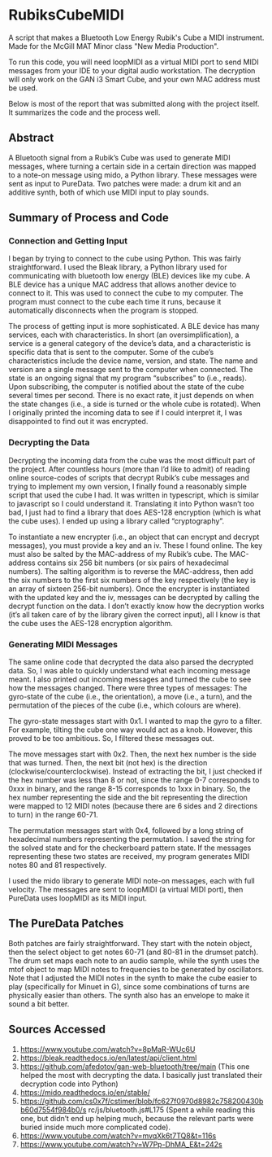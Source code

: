 # RubiksCubeMIDI
A script that makes a Bluetooth Low Energy Rubik's Cube a MIDI instrument. Made for the McGill MAT Minor class "New Media Production".

To run this code, you will need loopMIDI as a virtual MIDI port to send MIDI messages from your IDE to your digital audio workstation.
The decryption will only work on the GAN i3 Smart Cube, and your own MAC address must be used.

Below is most of the report that was submitted along with the project itself. It summarizes the code and the process well.

## Abstract
A Bluetooth signal from a Rubik’s Cube was used to generate MIDI messages, where turning a certain side in a certain direction was mapped to a note-on message using mido, a Python library. These messages were sent as input to PureData. Two patches were made: a drum kit and an additive synth, both of which use MIDI input to play sounds.


## Summary of Process and Code 

### Connection and Getting Input
I began by trying to connect to the cube using Python. This was fairly straightforward. I used the Bleak library, a Python library used for communicating with bluetooth low energy (BLE) devices like my cube. A BLE device has a unique MAC address that allows another device to connect to it. This was used to connect the cube to my computer. The program must connect to the cube each time it runs, because it automatically disconnects when the program is stopped.

The process of getting input is more sophisticated. A BLE device has many services, each with characteristics. In short (an oversimplification), a service is a general category of the device’s data, and a characteristic is specific data that is sent to the computer. Some of the cube’s characteristics include the device name, version, and state. The name and version are a single message sent to the computer when connected. The state is an ongoing signal that my program “subscribes” to (i.e., reads). Upon subscribing, the computer is notified about the state of the cube several times per second. There is no exact rate, it just depends on when the state changes (i.e., a side is turned or the whole cube is rotated). When I originally printed the incoming data to see if I could interpret it, I was disappointed to find out it was encrypted.
 
### Decrypting the Data
Decrypting the incoming data from the cube was the most difficult part of the project. After countless hours (more than I’d like to admit) of reading online source-codes of scripts that decrypt Rubik’s cube messages and trying to implement my own version, I finally found a reasonably simple script that used the cube I had. It was written in typescript, which is similar to javascript so I could understand it. Translating it into Python wasn’t too bad, I just had to find a library that does AES-128 encryption (which is what the cube uses). I ended up using a library called “cryptography”.

To instantiate a new encrypter (i.e., an object that can encrypt and decrypt messages), you must provide a key and an iv. These I found online. The key must also be salted by the MAC-address of my Rubik’s cube. The MAC-address contains six 256 bit numbers (or six pairs of hexadecimal numbers). The salting algorithm is to reverse the MAC-address, then add the six numbers to the first six numbers of the key respectively (the key is an array of sixteen 256-bit numbers). Once the encrypter is instantiated with the updated key and the iv, messages can be decrypted by calling the decrypt function on the data. I don’t exactly know how the decryption works (it’s all taken care of by the library given the correct input), all I know is that the cube uses the AES-128 encryption algorithm.

### Generating MIDI Messages
The same online code that decrypted the data also parsed the decrypted data. So, I was able to quickly understand what each incoming message meant. I also printed out incoming messages and turned the cube to see how the messages changed. There were three types of messages: The gyro-state of the cube (i.e., the orientation), a move (i.e., a turn), and the permutation of the pieces of the cube (i.e., which colours are where).

The gyro-state messages start with 0x1. I wanted to map the gyro to a filter. For example, tilting the cube one way would act as a knob. However, this proved to be too ambitious. So, I filtered these messages out.

The move messages start with 0x2. Then, the next hex number is the side that was turned. Then, the next bit (not hex) is the direction (clockwise/counterclockwise). Instead of extracting the bit, I just checked if the hex number was less than 8 or not, since the range 0-7 corresponds to 0xxx in binary, and the range 8-15 corresponds to 1xxx in binary. So, the hex number representing the side and the bit representing the direction were mapped to 12 MIDI notes (because there are 6 sides and 2 directions to turn) in the range 60-71.

The permutation messages start with 0x4, followed by a long string of hexadecimal numbers representing the permutation. I saved the string for the solved state and for the checkerboard pattern state. If the messages representing these two states are received, my program generates MIDI notes 80 and 81 respectively.

I used the mido library to generate MIDI note-on messages, each with full velocity. The messages are sent to loopMIDI (a virtual MIDI port), then PureData uses loopMIDI as its MIDI input.

## The PureData Patches
Both patches are fairly straightforward. They start with the notein object, then the select object to get notes 60-71 (and 80-81 in the drumset patch). The drum set maps each note to an audio sample, while the synth uses the mtof object to map MIDI notes to frequencies to be generated by oscillators. Note that I adjusted the MIDI notes in the synth to make the cube easier to play (specifically for Minuet in G), since some combinations of turns are physically easier than others. The synth also has an envelope to make it sound a bit better.


## Sources Accessed
1. https://www.youtube.com/watch?v=8pMaR-WUc6U
2. https://bleak.readthedocs.io/en/latest/api/client.html
3. https://github.com/afedotov/gan-web-bluetooth/tree/main (This one helped the most with
decrypting the data. I basically just translated their decryption code into Python)
4. https://mido.readthedocs.io/en/stable/
5. https://github.com/cs0x7f/cstimer/blob/fc627f0970d8982c758200430bb60d7554f984b0/s
rc/js/bluetooth.js#L175 (Spent a while reading this one, but didn’t end up helping much,
because the relevant parts were buried inside much more complicated code).
6. https://www.youtube.com/watch?v=mvqXk6t7TQ8&t=116s
7. https://www.youtube.com/watch?v=W7Pp-DhMA_E&t=242s
